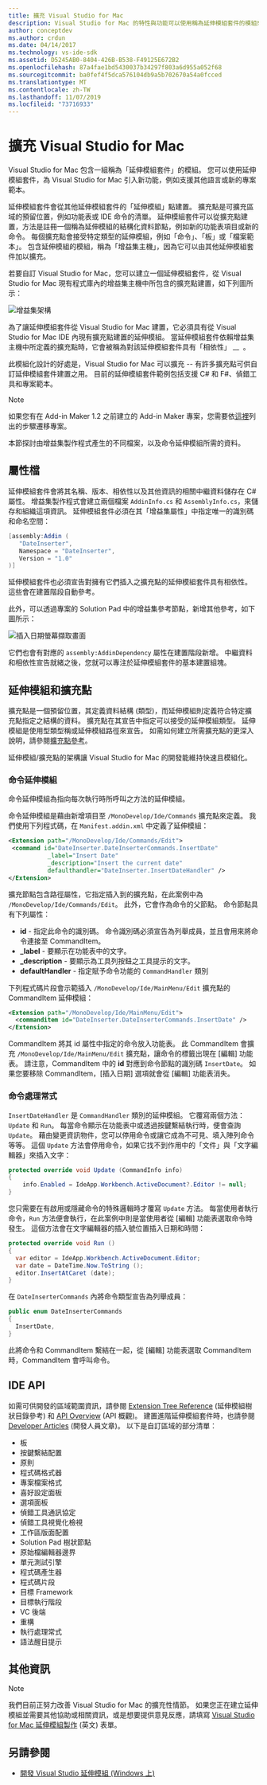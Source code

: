 ```yaml
---
title: 擴充 Visual Studio for Mac
description: Visual Studio for Mac 的特性與功能可以使用稱為延伸模組套件的模組來擴充。 本指南的第一個部分會建立簡單的 Visual Studio for Mac 延伸模組套件，在文件中插入日期和時間。 本指南的第二個部分則介紹延伸模組套件系統的基本概念，和形成 Visual Studio for Mac 基礎的一些核心應用程式開發介面。
author: conceptdev
ms.author: crdun
ms.date: 04/14/2017
ms.technology: vs-ide-sdk
ms.assetid: D5245AB0-8404-426B-B538-F49125E672B2
ms.openlocfilehash: 87a4fae1bd5430037b34297f803a6d955a052f68
ms.sourcegitcommit: ba0fef4f5dca576104db9a5b702670a54a0fcced
ms.translationtype: MT
ms.contentlocale: zh-TW
ms.lasthandoff: 11/07/2019
ms.locfileid: "73716933"
---
```

# <a name="extending-visual-studio-for-mac"></a>擴充 Visual Studio for Mac

Visual Studio for Mac 包含一組稱為「延伸模組套件」的模組。 您可以使用延伸模組套件，為 Visual Studio for Mac 引入新功能，例如支援其他語言或新的專案範本。

延伸模組套件會從其他延伸模組套件的「延伸模組」點建置。 擴充點是可擴充區域的預留位置，例如功能表或 IDE 命令的清單。 延伸模組套件可以從擴充點建置，方法是註冊一個稱為延伸模組的結構化資料節點，例如新的功能表項目或新的命令。 每個擴充點會接受特定類型的延伸模組，例如「命令」、「板」或「檔案範本」。 包含延伸模組的模組，稱為「增益集主機」，因為它可以由其他延伸模組套件加以擴充。

若要自訂 Visual Studio for Mac，您可以建立一個延伸模組套件，從 Visual Studio for Mac 現有程式庫內的增益集主機中所包含的擴充點建置，如下列圖所示：

![增益集架構](media/extending-visual-studio-mac-addin1.png)

為了讓延伸模組套件從 Visual Studio for Mac 建置，它必須具有從 Visual Studio for Mac IDE 內現有擴充點建置的延伸模組。 當延伸模組套件依賴增益集主機中所定義的擴充點時，它會被稱為對該延伸模組套件具有「相依性」 __  。

此模組化設計的好處是，Visual Studio for Mac 可以擴充 -- 有許多擴充點可供自訂延伸模組套件建置之用。 目前的延伸模組套件範例包括支援 C# 和 F#、偵錯工具和專案範本。

> [!NOTE]
> 如果您有在 Add-in Maker 1.2 之前建立的 Add-in Maker 專案，您需要依[這裡](https://mhut.ch/addinmaker/1.2)列出的步驟遷移專案。

<!---The [Walkthrough](~/extending-visual-studio-mac-walkthrough.md) topic explains how to build an extension package that uses a *Command* to insert the date and time into an open text document.--->

本節探討由增益集製作程式產生的不同檔案，以及命令延伸模組所需的資料。

## <a name="attribute-files"></a>屬性檔

延伸模組套件會將其名稱、版本、相依性以及其他資訊的相關中繼資料儲存在 C# 屬性。 增益集製作程式會建立兩個檔案 `AddinInfo.cs` 和 `AssemblyInfo.cs`，來儲存和組織這項資訊。 延伸模組套件必須在其「增益集屬性」中指定唯一的識別碼和命名空間：

```csharp
[assembly:Addin (
   "DateInserter",
   Namespace = "DateInserter",
   Version = "1.0"
)]
```

延伸模組套件也必須宣告對擁有它們插入之擴充點的延伸模組套件具有相依性。 這些會在建置階段自動參考。

此外，可以透過專案的 Solution Pad 中的增益集參考節點，新增其他參考，如下圖所示：

![插入日期螢幕擷取畫面](media/extending-visual-studio-mac-addin13.png)

它們也會有對應的 `assembly:AddinDependency` 屬性在建置階段新增。 中繼資料和相依性宣告就緒之後，您就可以專注於延伸模組套件的基本建置組塊。

## <a name="extensions-and-extension-points"></a>延伸模組和擴充點

擴充點是一個預留位置，其定義資料結構 (類型)，而延伸模組則定義符合特定擴充點指定之結構的資料。 擴充點在其宣告中指定可以接受的延伸模組類型。 延伸模組是使用型類型稱或延伸模組路徑來宣告。 如需如何建立所需擴充點的更深入說明，請參閱[擴充點參考](https://github.com/mono/mono-addins/wiki/Extension-Points)。

延伸模組/擴充點的架構讓 Visual Studio for Mac 的開發能維持快速且模組化。

<!--Since there are a large number of extension types, this article focuses on the ones used in the extension package that was built in the [Walkthrough](~/extending-visual-studio-mac-walkthrough.md).-->

### <a name="command-extensions"></a>命令延伸模組

<!--[Walkthrough](~/extending-visual-studio-mac-walkthrough.md) uses a Command Extension - an extension that points to methods that are called every time it is executed. -->

命令延伸模組為指向每次執行時所呼叫之方法的延伸模組。

命令延伸模組是藉由新增項目至 `/MonoDevelop/Ide/Commands` 擴充點來定義。 我們使用下列程式碼，在 `Manifest.addin.xml` 中定義了延伸模組：

 ```xml
<Extension path="/MonoDevelop/Ide/Commands/Edit">
  <command id="DateInserter.DateInserterCommands.InsertDate"
            _label="Insert Date"
            _description="Insert the current date"
            defaulthandler="DateInserter.InsertDateHandler" />
</Extension>
```

擴充節點包含路徑屬性，它指定插入到的擴充點，在此案例中為 `/MonoDevelop/Ide/Commands/Edit`。 此外，它會作為命令的父節點。 命令節點具有下列屬性：

* **id** - 指定此命令的識別碼。 命令識別碼必須宣告為列舉成員，並且會用來將命令連接至 CommandItem。
* **_label** - 要顯示在功能表中的文字。
* **_description** - 要顯示為工具列按鈕之工具提示的文字。
* **defaultHandler** - 指定賦予命令功能的 `CommandHandler` 類別

<!--To invoke the command from the Edit Menu, the walkthrough creates a CommandItem extension that plugs into the `/MonoDevelop/Ide/MainMenu/Edit` extension point:-->

下列程式碼片段會示範插入 `/MonoDevelop/Ide/MainMenu/Edit` 擴充點的 CommandItem 延伸模組：

```xml
<Extension path="/MonoDevelop/Ide/MainMenu/Edit">
  <commanditem id="DateInserter.DateInserterCommands.InsertDate" />
</Extension>
```

CommandItem 將其 id 屬性中指定的命令放入功能表。 此 CommandItem 會擴充 `/MonoDevelop/Ide/MainMenu/Edit` 擴充點，讓命令的標籤出現在 [編輯] 功能表。 請注意，CommandItem 中的 **id** 對應到命令節點的識別碼 `InsertDate`。 如果您要移除 CommandItem，[插入日期] 選項就會從 [編輯] 功能表消失。

### <a name="command-handlers"></a>命令處理常式

`InsertDateHandler` 是 `CommandHandler` 類別的延伸模組。 它覆寫兩個方法：`Update` 和 `Run`。 每當命令顯示在功能表中或透過按鍵繫結執行時，便會查詢 `Update`。 藉由變更資訊物件，您可以停用命令或讓它成為不可見、填入陣列命令等等。 這個 `Update` 方法會停用命令，如果它找不到作用中的「文件」與「文字編輯器」來插入文字：

```csharp
protected override void Update (CommandInfo info)
{
    info.Enabled = IdeApp.Workbench.ActiveDocument?.Editor != null;
}
```

您只需要在有啟用或隱藏命令的特殊邏輯時才覆寫 `Update` 方法。 每當使用者執行命令，`Run` 方法便會執行，在此案例中則是當使用者從 [編輯] 功能表選取命令時發生。 這個方法會在文字編輯器的插入號位置插入日期和時間：

```csharp
protected override void Run ()
{
  var editor = IdeApp.Workbench.ActiveDocument.Editor;
  var date = DateTime.Now.ToString ();
  editor.InsertAtCaret (date);
}
```

在 `DateInserterCommands` 內將命令類型宣告為列舉成員：

```csharp
public enum DateInserterCommands
{
  InsertDate,
}
```

此將命令和 CommandItem 繫結在一起，從 [編輯] 功能表選取 CommandItem 時，CommandItem 會呼叫命令。

## <a name="ide-apis"></a>IDE API

<!--The extension package detailed in the [Walkthrough](~/extending-visual-studio-mac-walkthrough.md) deals with the Text Editor in Visual Studio for Mac, but this is only one of many possible areas for customization. -->

如需可供開發的區域範圍資訊，請參閱 [Extension Tree Reference](https://www.monodevelop.com/developers/articles/extension-tree-reference/) (延伸模組樹狀目錄參考) 和 [API Overview](https://www.monodevelop.com/developers/articles/api-overview/) (API 概觀)。 建置進階延伸模組套件時，也請參閱 [Developer Articles](https://www.monodevelop.com/developers/articles/) (開發人員文章)。 以下是自訂區域的部分清單：

* 板
* 按鍵繫結配置
* 原則
* 程式碼格式器
* 專案檔案格式
* 喜好設定面板
* 選項面板
* 偵錯工具通訊協定
* 偵錯工具視覺化檢視
* 工作區版面配置
* Solution Pad 樹狀節點
* 原始檔編輯器邊界
* 單元測試引擎
* 程式碼產生器
* 程式碼片段
* 目標 Framework
* 目標執行階段
* VC 後端
* 重構
* 執行處理常式
* 語法醒目提示

## <a name="additional-information"></a>其他資訊

> [!NOTE]
> 我們目前正努力改善 Visual Studio for Mac 的擴充性情節。 如果您正在建立延伸模組並需要其他協助或相關資訊，或是想要提供意見反應，請填寫 [Visual Studio for Mac 延伸模組製作](https://aka.ms/vsmac-extensions-survey) \(英文\) 表單。

## <a name="see-also"></a>另請參閱

- [開發 Visual Studio 延伸模組 (Windows 上)](/visualstudio/extensibility/starting-to-develop-visual-studio-extensions)